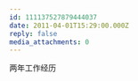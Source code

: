 ```yaml
---
id: 111137527879444037
date: 2011-04-01T15:29:00.000Z
reply: false
media_attachments: 0
---
```


两年工作经历 ​​​​

